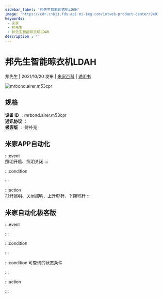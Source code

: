 ```yaml
---
sidebar_label: '邦先生智能晾衣机LDAH'
image: 'https://cdn.cnbj1.fds.api.mi-img.com/iotweb-product-center/9e91b1c899449ab55289db07d85bd53a_1631848876200.png?GalaxyAccessKeyId=AKVGLQWBOVIRQ3XLEW&Expires=9223372036854775807&Signature=p1OfRAQWgrdYEQ3D3zifv0fnF5M='
keywords: 
 - 米家
 - 邦先生
 - 邦先生智能晾衣机LDAH
description : ''
---
```

# 邦先生智能晾衣机LDAH

邦先生 | 2021/10/20 发布 | [米家百科](https://home.mi.com/webapp/content/baike/product/index.html?model=mrbond.airer.m53cpr) | [说明书](https://home.mi.com/views/introduction.html?model=mrbond.airer.m53cpr&region=cn)

![mrbond.airer.m53cpr](https://cdn.cnbj1.fds.api.mi-img.com/iotweb-product-center/9e91b1c899449ab55289db07d85bd53a_1631848876200.png?GalaxyAccessKeyId=AKVGLQWBOVIRQ3XLEW&Expires=9223372036854775807&Signature=p1OfRAQWgrdYEQ3D3zifv0fnF5M=)

## 规格  
> 
**设备 ID** ：mrbond.airer.m53cpr  
**通讯协议** ：  
**极客版**  ： 待补充 


## 米家APP自动化  

:::event  
照明开启、照明关闭
:::

:::condition  

:::

:::action   
打开照明、关闭照明、上升晾杆、下降晾杆
:::

## 米家自动化极客版  

:::event  

:::

:::condition  

:::

:::condition 可查询的状态条件  

:::

:::action  

:::

        
